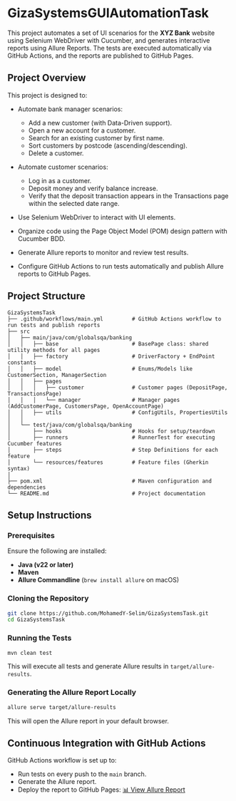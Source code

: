 # GizaSystemsGUIAutomationTask

This project automates a set of UI scenarios for the **XYZ Bank** website using Selenium WebDriver with Cucumber, and generates interactive reports using Allure Reports. The tests are executed automatically via GitHub Actions, and the reports are published to GitHub Pages.

## Project Overview

This project is designed to:

* Automate bank manager scenarios:

  * Add a new customer (with Data-Driven support).
  * Open a new account for a customer.
  * Search for an existing customer by first name.
  * Sort customers by postcode (ascending/descending).
  * Delete a customer.
* Automate customer scenarios:

  * Log in as a customer.
  * Deposit money and verify balance increase.
  * Verify that the deposit transaction appears in the Transactions page within the selected date range.
* Use Selenium WebDriver to interact with UI elements.
* Organize code using the Page Object Model (POM) design pattern with Cucumber BDD.
* Generate Allure reports to monitor and review test results.
* Configure GitHub Actions to run tests automatically and publish Allure reports to GitHub Pages.

## Project Structure

```
GizaSystemsTask
├── .github/workflows/main.yml         # GitHub Actions workflow to run tests and publish reports
├── src
│   ├── main/java/com/globalsqa/banking
│   │   ├── base                       # BasePage class: shared utility methods for all pages
│   │   ├── factory                    # DriverFactory + EndPoint constants
│   │   ├── model                      # Enums/Models like CustomerSection, ManagerSection
│   │   ├── pages
│   │   │   ├── customer               # Customer pages (DepositPage, TransactionsPage)
│   │   │   └── manager                # Manager pages (AddCustomerPage, CustomersPage, OpenAccountPage)
│   │   ├── utils                      # ConfigUtils, PropertiesUtils
│   │
│   └── test/java/com/globalsqa/banking
│       ├── hooks                      # Hooks for setup/teardown
│       ├── runners                    # RunnerTest for executing Cucumber features
│       ├── steps                      # Step Definitions for each feature
│       └── resources/features         # Feature files (Gherkin syntax)
│
├── pom.xml                            # Maven configuration and dependencies
└── README.md                          # Project documentation
```

## Setup Instructions

### Prerequisites

Ensure the following are installed:

* **Java (v22 or later)**
* **Maven**
* **Allure Commandline** (`brew install allure` on macOS)

### Cloning the Repository

```bash
git clone https://github.com/MohamedY-Selim/GizaSystemsTask.git
cd GizaSystemsTask
```

### Running the Tests

```bash
mvn clean test
```

This will execute all tests and generate Allure results in `target/allure-results`.

### Generating the Allure Report Locally

```bash
allure serve target/allure-results
```

This will open the Allure report in your default browser.

## Continuous Integration with GitHub Actions

GitHub Actions workflow is set up to:

* Run tests on every push to the `main` branch.
* Generate the Allure report.
* Deploy the report to GitHub Pages:
  [📊 View Allure Report](https://mohamedy-selim.github.io/GizaSystemsTask)
